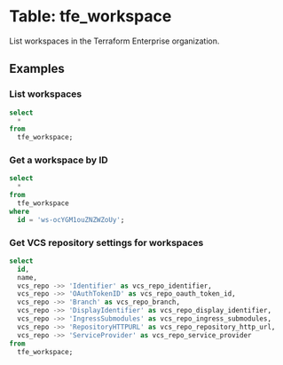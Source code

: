 # Table: tfe_workspace

List workspaces in the Terraform Enterprise organization.

## Examples

### List workspaces

```sql
select
  *
from
  tfe_workspace;
```

### Get a workspace by ID

```sql
select
  *
from
  tfe_workspace
where
  id = 'ws-ocYGM1ouZNZWZoUy';
```

### Get VCS repository settings for workspaces

```sql
select
  id,
  name,
  vcs_repo ->> 'Identifier' as vcs_repo_identifier,
  vcs_repo ->> 'OAuthTokenID' as vcs_repo_oauth_token_id,
  vcs_repo ->> 'Branch' as vcs_repo_branch,
  vcs_repo ->> 'DisplayIdentifier' as vcs_repo_display_identifier,
  vcs_repo ->> 'IngressSubmodules' as vcs_repo_ingress_submodules,
  vcs_repo ->> 'RepositoryHTTPURL' as vcs_repo_repository_http_url,
  vcs_repo ->> 'ServiceProvider' as vcs_repo_service_provider
from
  tfe_workspace;
```
